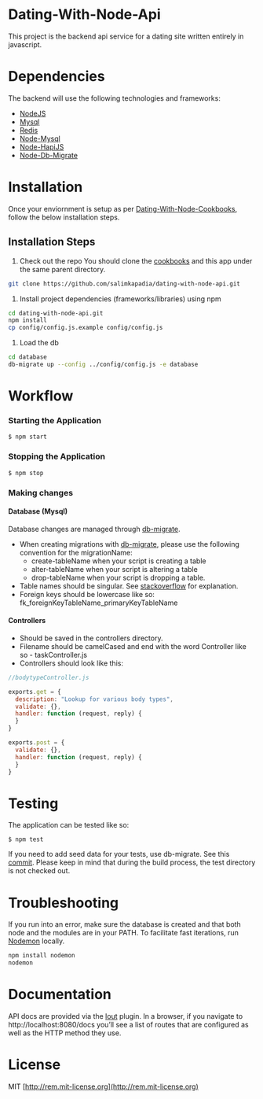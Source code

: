 # Dating-With-Node-Api
This project is the backend api service for a dating site written entirely in javascript.

# Dependencies
The backend will use the following technologies and frameworks:

  - [NodeJS](http://nodejs.org/)
  - [Mysql](http://www.mysql.com/)
  - [Redis](http://redis.io/)
  - [Node-Mysql](https://github.com/felixge/node-mysql)
  - [Node-HapiJS](https://github.com/hapijs/hapi)
  - [Node-Db-Migrate](https://github.com/kunklejr/node-db-migrate)


# Installation
Once your enviornment is setup as per [Dating-With-Node-Cookbooks](https://github.com/salimkapadia/dating-with-node-cookbooks), follow the below installation steps.

## Installation Steps

1. Check out the repo
You should clone the [cookbooks](https://github.com/salimkapadia/dating-with-node-cookbooks) and this app under the same parent directory.
```bash
git clone https://github.com/salimkapadia/dating-with-node-api.git
```

1. Install project dependencies (frameworks/libraries) using npm
```bash
cd dating-with-node-api.git
npm install
cp config/config.js.example config/config.js
```

1. Load the db
```bash
cd database
db-migrate up --config ../config/config.js -e database
```

# Workflow

### Starting the Application

	$ npm start

### Stopping the Application

	$ npm stop

### Making changes

#### Database (Mysql) 
Database changes are managed through [db-migrate](https://github.com/kunklejr/node-db-migrate).

* When creating migrations with [db-migrate](https://github.com/kunklejr/node-db-migrate), please use the following convention for the migrationName:
  - create-tableName when your script is creating a table
  - alter-tableName when your script is altering a table
  - drop-tableName when your script is dropping a table.
* Table names should be singular. See [stackoverflow](http://stackoverflow.com/questions/338156/table-naming-dilemma-singular-vs-plural-names) for explanation.
* Foreign keys should be lowercase like so: fk\_foreignKeyTableName\_primaryKeyTableName

#### Controllers

* Should be saved in the controllers directory.
* Filename should be camelCased and end with the word Controller like so - taskController.js
* Controllers should look like this:
```js
//bodytypeController.js

exports.get = {
  description: "Lookup for various body types",
  validate: {},
  handler: function (request, reply) {
  }
}

exports.post = {
  validate: {},
  handler: function (request, reply) {
  }
}
```


# Testing
The application can be tested like so:

	$ npm test

If you need to add seed data for your tests, use db-migrate. See this [commit](https://github.com/salimkapadia/dating-with-node-api/commit/f3a7a7e2a01a9dde93a33590d7932807cc476556). Please keep in mind that during the build process, the test directory is not checked out.


# Troubleshooting
If you run into an error, make sure the database is created and that both node and the modules are in your PATH. To facilitate fast iterations, run [Nodemon](https://github.com/remy/nodemon) locally.

```bash
npm install nodemon
nodemon
```

# Documentation
API docs are provided via the [lout](https://github.com/hapijs/lout) plugin. In a browser, if you navigate to http://localhost:8080/docs you’ll see a list of routes that are configured as well as the HTTP method they use.

License
=========
MIT [http://rem.mit-license.org](http://rem.mit-license.org)